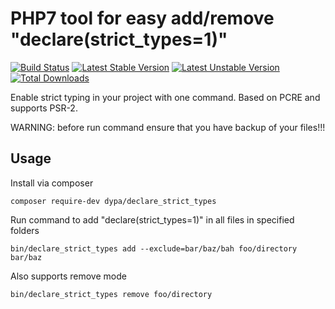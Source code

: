 # PHP7 tool for easy add/remove "declare(strict_types=1)"

[![Build Status](https://travis-ci.org/dypa/declare_strict_types.png)](//travis-ci.org/dypa/declare_strict_types)
[![Latest Stable Version](https://poser.pugx.org/dypa/declare_strict_types/v/stable.png)](//packagist.org/packages/dypa/declare_strict_types)
[![Latest Unstable Version](https://poser.pugx.org/dypa/declare_strict_types/v/unstable.png)](//packagist.org/packages/dypa/declare_strict_types)
[![Total Downloads](https://poser.pugx.org/dypa/declare_strict_types/downloads.png)](//packagist.org/packages/dypa/declare_strict_types)

Enable strict typing in your project with one command. Based on PCRE and supports PSR-2.

WARNING: before run command ensure that you have backup of your files!!!

## Usage 

Install via composer

`composer require-dev dypa/declare_strict_types`

Run command to add "declare(strict_types=1)" in all files in specified folders

`bin/declare_strict_types add --exclude=bar/baz/bah foo/directory bar/baz`

Also supports remove mode

`bin/declare_strict_types remove foo/directory`